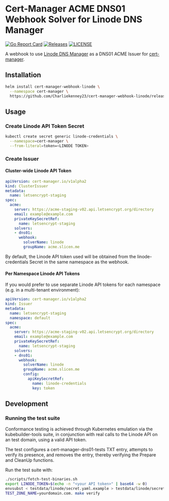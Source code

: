 # Cert-Manager ACME DNS01 Webhook Solver for Linode DNS Manager

[![Go Report Card](https://goreportcard.com/badge/github.com/slicen/cert-manager-webhook-linode)](https://goreportcard.com/report/github.com/slicen/cert-manager-webhook-linode)
[![Releases](https://img.shields.io/github/v/release/slicen/cert-manager-webhook-linode?include_prereleases)](https://github.com/slicen/cert-manager-webhook-linode/releases)
[![LICENSE](https://img.shields.io/github/license/slicen/cert-manager-webhook-linode)](https://github.com/slicen/cert-manager-webhook-linode/blob/master/LICENSE)

A webhook to use [Linode DNS
Manager](https://www.linode.com/docs/platform/manager/dns-manager) as a DNS01
ACME Issuer for [cert-manager](https://github.com/jetstack/cert-manager).

## Installation

```bash
helm install cert-manager-webhook-linode \
  --namespace cert-manager \
  https://github.com/Charliekenney23/cert-manager-webhook-linode/releases/download/v0.2.0/cert-manager-webhook-linode-v0.2.0.tgz
```

## Usage

### Create Linode API Token Secret

```bash
kubectl create secret generic linode-credentials \
  --namespace=cert-manager \
  --from-literal=token=<LINODE TOKEN>
```

### Create Issuer

#### Cluster-wide Linode API Token

```yaml
apiVersion: cert-manager.io/v1alpha2
kind: ClusterIssuer
metadata:
  name: letsencrypt-staging
spec:
  acme:
    server: https://acme-staging-v02.api.letsencrypt.org/directory
    email: example@example.com
    privateKeySecretRef:
      name: letsencrypt-staging
    solvers:
    - dns01:
      webhook:
        solverName: linode
        groupName: acme.slicen.me
```

By default, the Linode API token used will be obtained from the
linode-credentials Secret in the same namespace as the webhook.


#### Per Namespace Linode API Tokens

If you would prefer to use separate Linode API tokens for each namespace (e.g.
in a multi-tenant environment):

```yaml
apiVersion: cert-manager.io/v1alpha2
kind: Issuer
metadata:
  name: letsencrypt-staging
  namespace: default
spec:
  acme:
    server: https://acme-staging-v02.api.letsencrypt.org/directory
    email: example@example.com
    privateKeySecretRef:
      name: letsencrypt-staging
    solvers:
    - dns01:
      webhook:
        solverName: linode
        groupName: acme.slicen.me
        config:
          apiKeySecretRef:
            name: linode-credentials
            key: token
```

## Development

### Running the test suite

Conformance testing is achieved through Kubernetes emulation via the
kubebuilder-tools suite, in conjunction with real calls to the Linode API on an
test domain, using a valid API token.

The test configures a cert-manager-dns01-tests TXT entry, attempts to verify its
presence, and removes the entry, thereby verifying the Prepare and CleanUp
functions.

Run the test suite with:

```bash
./scripts/fetch-test-binaries.sh
export LINODE_TOKEN=$(echo -n "<your API token>" | base64 -w 0)
envsubst < testdata/linode/secret.yaml.example > testdata/linode/secret.yaml
TEST_ZONE_NAME=yourdomain.com. make verify
```
